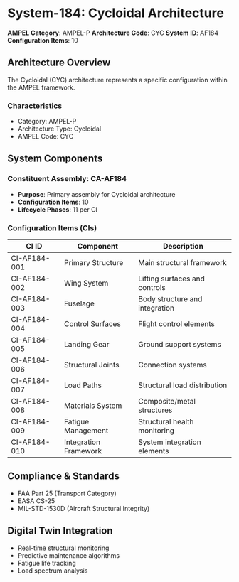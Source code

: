 # System-184: Cycloidal Architecture

**AMPEL Category**: AMPEL-P
**Architecture Code**: CYC
**System ID**: AF184
**Configuration Items**: 10

## Architecture Overview

The Cycloidal (CYC) architecture represents a specific configuration within the AMPEL framework.

### Characteristics
- Category: AMPEL-P
- Architecture Type: Cycloidal
- AMPEL Code: CYC

## System Components

### Constituent Assembly: CA-AF184
- **Purpose**: Primary assembly for Cycloidal architecture
- **Configuration Items**: 10
- **Lifecycle Phases**: 11 per CI

### Configuration Items (CIs)

| CI ID | Component | Description |
|-------|-----------|-------------|
| CI-AF184-001 | Primary Structure | Main structural framework |
| CI-AF184-002 | Wing System | Lifting surfaces and controls |
| CI-AF184-003 | Fuselage | Body structure and integration |
| CI-AF184-004 | Control Surfaces | Flight control elements |
| CI-AF184-005 | Landing Gear | Ground support systems |
| CI-AF184-006 | Structural Joints | Connection systems |
| CI-AF184-007 | Load Paths | Structural load distribution |
| CI-AF184-008 | Materials System | Composite/metal structures |
| CI-AF184-009 | Fatigue Management | Structural health monitoring |
| CI-AF184-010 | Integration Framework | System integration elements |

## Compliance & Standards
- FAA Part 25 (Transport Category)
- EASA CS-25
- MIL-STD-1530D (Aircraft Structural Integrity)

## Digital Twin Integration
- Real-time structural monitoring
- Predictive maintenance algorithms
- Fatigue life tracking
- Load spectrum analysis
